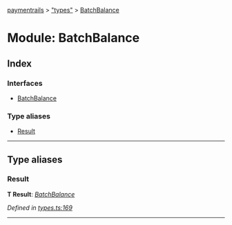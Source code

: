 [paymentrails](../README.md) > ["types"](../modules/_types_.md) > [BatchBalance](../modules/_types_.batchbalance.md)



# Module: BatchBalance

## Index

### Interfaces

* [BatchBalance](../interfaces/_types_.batchbalance.batchbalance.md)


### Type aliases

* [Result](_types_.batchbalance.md#result)



---
## Type aliases
<a id="result"></a>

###  Result

**Τ Result**:  *[BatchBalance](../interfaces/_types_.batchbalance.batchbalance.md)* 

*Defined in [types.ts:169](https://github.com/PaymentRails/javascript-sdk/blob/e46ce8e/lib/types.ts#L169)*





___


